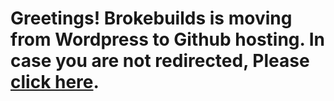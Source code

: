 <html>
  <head>
    <meta http-equiv="refresh" content="2; url='https://brokebuilds.wordpress.com'" />
  </head>
  <body>
    <p align="center"><h1>Greetings! Brokebuilds is moving from Wordpress to Github hosting. In case you are not redirected, Please <a href="https://brokebuilds.wordpress.com">click here</a>.</h1></p>
  </body>
</html>
